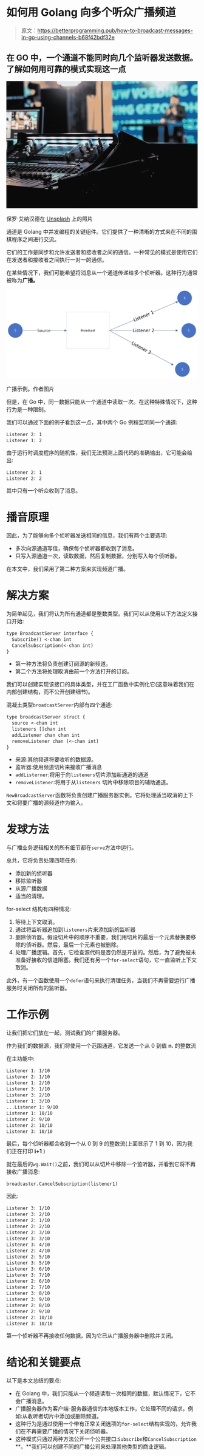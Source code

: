 # 如何用 Golang 向多个听众广播频道

> 原文：<https://betterprogramming.pub/how-to-broadcast-messages-in-go-using-channels-b68f42bdf32e>

## 在 GO 中，一个通道不能同时向几个监听器发送数据。了解如何用可靠的模式实现这一点

![](img/d0cdf4d4b57ebaf53d8eb21b3169c44c.png)

保罗·艾纳汉德在 [Unsplash](https://unsplash.com/photos/Dy6a8sLrVl4?utm_source=unsplash&utm_medium=referral&utm_content=creditCopyText) 上的照片

通道是 Golang 中并发编程的关键组件。它们提供了一种清晰的方式来在不同的围棋程序之间进行交流。

它们的工作是同步和允许发送者和接收者之间的通信。一种常见的模式是使用它们在发送者和接收者之间执行一对一的通信。

在某些情况下，我们可能希望将消息从一个通道传递给多个侦听器。这种行为通常被称为**广播。**

![](img/33a5a10bfcef8ded10cbb5d1c515741a.png)

广播示例。作者图片

但是，在 Go 中，同一数据只能从一个通道中读取一次。在这种特殊情况下，这种行为是一种限制。

我们可以通过下面的例子看到这一点，其中两个 Go 例程监听同一个通道:

```
Listener 2: 1 
Listener 1: 2
```

由于运行时调度程序的随机性，我们无法预测上面代码的准确输出，它可能会给出:

```
Listener 2: 1 
Listener 2: 2
```

其中只有一个听众收到了消息。

# **播音原理**

因此，为了能够向多个侦听器发送相同的信息，我们有两个主要选项:

*   多次向源通道写信，确保每个侦听器都收到了消息。
*   只写入源通道一次，读取数据，然后复制数据，分别写入每个侦听器。

在本文中，我们采用了第二种方案来实现频道广播。

# **解决方案**

为简单起见，我们将认为所有通道都是整数类型。我们可以从使用以下方法定义接口开始:

```
type BroadcastServer interface {
  Subscribe() <-chan int
  CancelSubscription(<-chan int)
}
```

*   第一种方法将负责创建订阅源的新频道。
*   第二个方法将处理取消由前一个方法打开的订阅。

我们可以创建实现该接口的具体类型，并在工厂函数中实例化它(这意味着我们在内部创建结构，而不公开创建细节)。

混凝土类型`broadcastServer`内部有四个通道:

```
type broadcastServer struct {
  source <-chan int
  listeners []chan int
  addListener chan chan int
  removeListener chan (<-chan int)
}
```

*   来源:其他频道将要收听的数据源。
*   监听器:使用频道切片来接收广播消息
*   `addListerner`:将用于向`listeners`切片添加新通道的通道
*   `removeListener`:将用于从`listeners` 切片中移除项目的辅助通道。

`NewBroadcastServer`函数将负责创建广播服务器实例。它将处理适当取消的上下文和将要广播的源频道作为输入。

# **发球方法**

与广播业务逻辑相关的所有细节都在`serve`方法中运行。

总共，它将负责处理四项任务:

*   添加新的侦听器
*   移除监听器
*   从源广播数据
*   适当的清理。

for-select 结构有四种情况:

1.  等待上下文取消。
2.  通过将监听器追加到`listeners`片来添加新的监听器
3.  删除侦听器。假设切片中的顺序不重要，我们用切片的最后一个元素替换要移除的侦听器。然后，最后一个元素也被删除。
4.  处理广播逻辑。首先，它检查源代码是否仍然是开放的。然后，为了避免被未准备好接收的信道阻塞。我们还有另一个`for-select`语句，它一直监听上下文取消。

此外，有一个函数使用一个`defer`语句来执行清理任务，当我们不再需要运行广播服务时关闭所有的监听器。

# **工作示例**

让我们把它们放在一起，测试我们的广播服务器。

作为我们的数据源，我们将使用一个范围通道，它发送一个从 0 到值 **n.** 的整数流

在主功能中:

```
Listener 1: 1/10 
Listener 2: 1/10 
Listener 1: 2/10 
Listener 3: 1/10 
Listener 3: 2/10 
Listener 1: 3/10 
...Listener 1: 9/10 
Listener 1: 10/10 
Listener 2: 9/10 
Listener 2: 10/10 
Listener 3: 10/10
```

最后，每个侦听器都会收到一个从 0 到 9 的整数流(上面显示了 1 到 10，因为我们正在打印 **i+1** )

就在最后的`wg.Wait()`之前，我们可以从切片中移除一个监听器，并看到它将不再接收广播消息:

```
broadcaster.CancelSubscription(listener1)
```

因此:

```
Listener 3: 1/10 
Listener 3: 2/10 
Listener 2: 1/10 
Listener 2: 2/10 
Listener 2: 3/10 
Listener 3: 3/10 
Listener 3: 4/10 
Listener 2: 4/10 
Listener 2: 5/10 
Listener 3: 5/10 
Listener 3: 6/10 
Listener 3: 7/10 
Listener 2: 6/10 
Listener 2: 7/10 
Listener 3: 8/10 
Listener 3: 9/10 
Listener 2: 8/10 
Listener 2: 9/10 
Listener 2: 10/10 
Listener 3: 10/10
```

第一个侦听器不再接收任何数据，因为它已从广播服务器中删除并关闭。

# **结论和关键要点**

以下是本文总结的要点:

*   在 Golang 中，我们只能从一个频道读取一次相同的数据，默认情况下，它不会广播消息。
*   广播服务器作为客户端-服务器通信的本地版本工作，它处理不同的请求，例如:从收听者切片中添加或删除频道。
*   这种行为是通过使用一个带有正常关闭选项的`for-select`结构实现的，允许我们在不再需要广播的情况下关闭侦听器。
*   这种模式只通过两种方法公开一个公共接口:`Subscribe`和`CancelSubscription` **。**我们可以创建不同的广播公司来处理其他类型的商业逻辑。